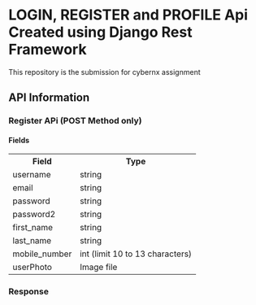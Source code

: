 # LOGIN, REGISTER and PROFILE Api Created using Django Rest Framework

This repository is the submission for cybernx assignment

## API Information

### Register APi (POST Method only)

<h4>
    Fields
</h4>

<table>
    <tr>
        <th>Field</th>
        <th>Type</th>
    </tr>
    <tr>
        <td>
            username
        </td>
        <td>
            string
        </td>
    </tr>
     <tr>
        <td>
            email
        </td>
        <td>
            string
        </td>
    </tr>
     <tr>
        <td>
            password
        </td>
        <td>
            string
        </td>
    </tr>
    <tr>
        <td>
            password2
        </td>
        <td>
            string
        </td>
    </tr>
     <tr>
        <td>
            first_name
        </td>
        <td>
            string
        </td>
    </tr>
     <tr>
        <td>
            last_name
        </td>
        <td>
            string
        </td>
    </tr>
     <tr>
        <td>
            mobile_number
        </td>
        <td>
            int (limit 10 to 13 characters)
        </td>
    </tr>
     <tr>
        <td>
            userPhoto
        </td>
        <td>
            Image file
        </td>
    </tr>
</table>

<h3>
    Response
</h3>

```

```